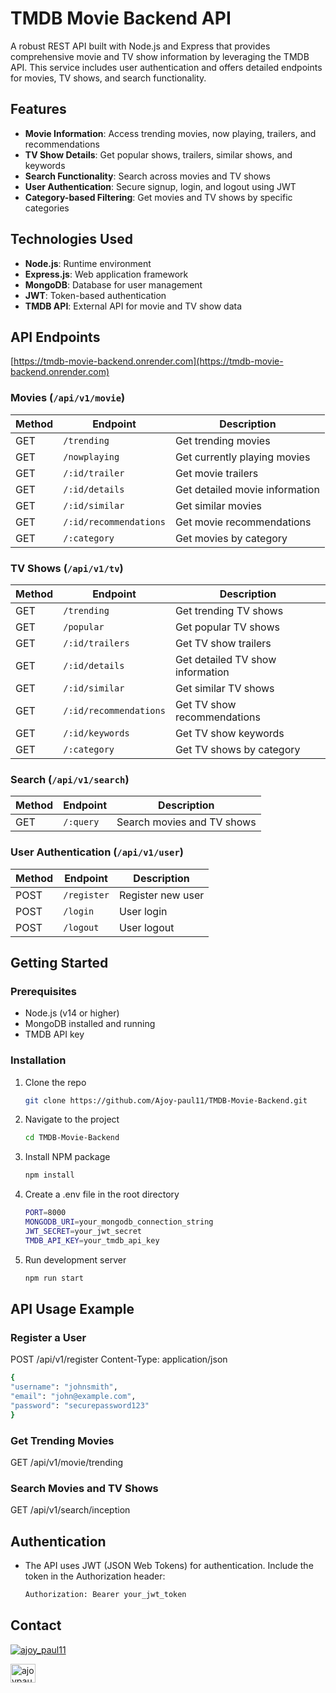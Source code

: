 # TMDB Movie Backend API

A robust REST API built with Node.js and Express that provides comprehensive movie and TV show information by leveraging the TMDB API. This service includes user authentication and offers detailed endpoints for movies, TV shows, and search functionality.

## Features

- **Movie Information**: Access trending movies, now playing, trailers, and recommendations
- **TV Show Details**: Get popular shows, trailers, similar shows, and keywords
- **Search Functionality**: Search across movies and TV shows
- **User Authentication**: Secure signup, login, and logout using JWT
- **Category-based Filtering**: Get movies and TV shows by specific categories

## Technologies Used

- **Node.js**: Runtime environment
- **Express.js**: Web application framework
- **MongoDB**: Database for user management
- **JWT**: Token-based authentication
- **TMDB API**: External API for movie and TV show data

## API Endpoints

[https://tmdb-movie-backend.onrender.com](https://tmdb-movie-backend.onrender.com)

### Movies (`/api/v1/movie`)

| Method | Endpoint               | Description                    |
| ------ | ---------------------- | ------------------------------ |
| GET    | `/trending`            | Get trending movies            |
| GET    | `/nowplaying`          | Get currently playing movies   |
| GET    | `/:id/trailer`         | Get movie trailers             |
| GET    | `/:id/details`         | Get detailed movie information |
| GET    | `/:id/similar`         | Get similar movies             |
| GET    | `/:id/recommendations` | Get movie recommendations      |
| GET    | `/:category`           | Get movies by category         |

### TV Shows (`/api/v1/tv`)

| Method | Endpoint               | Description                      |
| ------ | ---------------------- | -------------------------------- |
| GET    | `/trending`            | Get trending TV shows            |
| GET    | `/popular`             | Get popular TV shows             |
| GET    | `/:id/trailers`        | Get TV show trailers             |
| GET    | `/:id/details`         | Get detailed TV show information |
| GET    | `/:id/similar`         | Get similar TV shows             |
| GET    | `/:id/recommendations` | Get TV show recommendations      |
| GET    | `/:id/keywords`        | Get TV show keywords             |
| GET    | `/:category`           | Get TV shows by category         |

### Search (`/api/v1/search`)

| Method | Endpoint  | Description                |
| ------ | --------- | -------------------------- |
| GET    | `/:query` | Search movies and TV shows |

### User Authentication (`/api/v1/user`)

| Method | Endpoint    | Description       |
| ------ | ----------- | ----------------- |
| POST   | `/register` | Register new user |
| POST   | `/login`    | User login        |
| POST   | `/logout`   | User logout       |

## Getting Started

### Prerequisites

- Node.js (v14 or higher)
- MongoDB installed and running
- TMDB API key

### Installation

1. Clone the repo
   ```sh
   git clone https://github.com/Ajoy-paul11/TMDB-Movie-Backend.git
   ```
2. Navigate to the project
   ```sh
   cd TMDB-Movie-Backend
   ```
3. Install NPM package
   ```sh
   npm install
   ```
4. Create a .env file in the root directory
   ```sh
   PORT=8000
   MONGODB_URI=your_mongodb_connection_string
   JWT_SECRET=your_jwt_secret
   TMDB_API_KEY=your_tmdb_api_key
   ```
5. Run development server
   ```sh
   npm run start
   ```

## API Usage Example

### Register a User

POST /api/v1/register
Content-Type: application/json

```sh
{
"username": "johnsmith",
"email": "john@example.com",
"password": "securepassword123"
}
```

### Get Trending Movies

GET /api/v1/movie/trending

### Search Movies and TV Shows

GET /api/v1/search/inception

## Authentication

- The API uses JWT (JSON Web Tokens) for authentication. Include the token in the Authorization header:

  ```sh
  Authorization: Bearer your_jwt_token
  ```

## Contact

<p align="left"> <a href="https://twitter.com/ajoy_paul11" target="blank"><img src="https://img.shields.io/twitter/follow/ajoy_paul11?logo=twitter&style=for-the-badge" alt="ajoy_paul11" /></a> </p>

<a href="https://linkedin.com/in/ajoypaul" target="blank"><img align="center" src="https://raw.githubusercontent.com/rahuldkjain/github-profile-readme-generator/master/src/images/icons/Social/linked-in-alt.svg" alt="ajoypaul" height="30" width="40" /></a>
